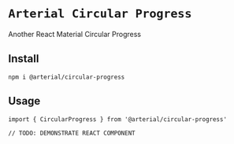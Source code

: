 # `Arterial Circular Progress`

Another React Material Circular Progress

## Install

```
npm i @arterial/circular-progress
```

## Usage

```
import { CircularProgress } from '@arterial/circular-progress'

// TODO: DEMONSTRATE REACT COMPONENT
```
